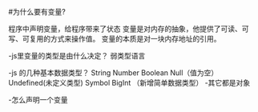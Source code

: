 #为什么要有变量?

程序中声明变量，给程序带来了状态
变量是对内存的抽象，他提供了可读、可写、可复用的方式来操作值。
变量的本质是对一块内存地址的引用。

-js里变量的类型是由什么决定？
    弱类型语言

-js 的几种基本数据类型？
    String Number Boolean Null（值为空） Undefined(未定义类型) 
    Symbol BigInt （新增简单数据类型）
-其它都是对象

-怎么声明一个变量
